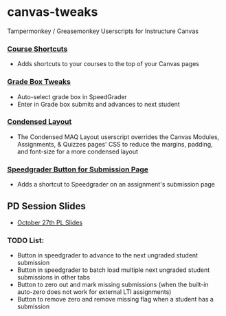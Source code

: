 # canvas-tweaks
Tampermonkey / Greasemonkey Userscripts for Instructure Canvas

### [Course Shortcuts](course_shortcuts)
* Adds shortcuts to your courses to the top of your Canvas pages

### [Grade Box Tweaks](gradebox_tweaks)
* Auto-select grade box in SpeedGrader
* Enter in Grade box submits and advances to next student

### [Condensed Layout](modules)
* The Condensed MAQ Layout userscript overrides the Canvas Modules, Assignments, & Quizzes pages' CSS to reduce the margins, padding, and font-size for a more condensed layout

### [Speedgrader Button for Submission Page](speedgrader_shortcut_for_submission_page)
* Adds a shortcut to Speedgrader on an assignment's submission page

## PD Session Slides
* [October 27th PL Slides](https://docs.google.com/presentation/d/1IKFC5JAN9a41d6E4FJ05OuMo2mIdMJn2JPTMZclHe3A/edit?usp=sharing)

### TODO List:
* Button in speedgrader to advance to the next ungraded student submission
* Button in speedgrader to batch load multiple next ungraded student submissions in other tabs
* Button to zero out and mark missing submissions (when the built-in auto-zero does not work for external LTI assignments)
* Button to remove zero and remove missing flag when a student has a submission
